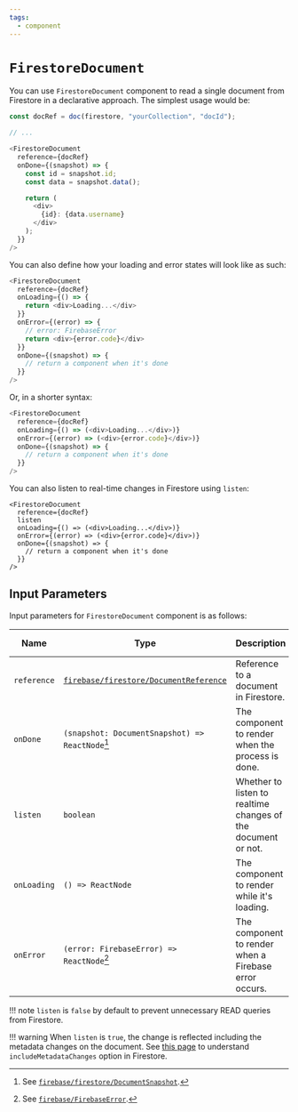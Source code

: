 ```yaml
---
tags:
  - component
---
```


# `FirestoreDocument`

You can use `FirestoreDocument` component to read a single document from Firestore in a declarative approach. The simplest usage would be:

```typescript
const docRef = doc(firestore, "yourCollection", "docId");

// ...

<FirestoreDocument
  reference={docRef}
  onDone={(snapshot) => {
    const id = snapshot.id;
    const data = snapshot.data();

    return (
      <div>
        {id}: {data.username}
      </div>
    );
  }}
/>
```

You can also define how your loading and error states will look like as such:

```typescript
<FirestoreDocument
  reference={docRef}
  onLoading={() => {
    return <div>Loading...</div>
  }}
  onError={(error) => {
    // error: FirebaseError
    return <div>{error.code}</div>
  }}
  onDone={(snapshot) => {
    // return a component when it's done
  }}
/>
```

Or, in a shorter syntax:

```typescript
<FirestoreDocument
  reference={docRef}
  onLoading={() => (<div>Loading...</div>)}
  onError={(error) => (<div>{error.code}</div>)}
  onDone={(snapshot) => {
    // return a component when it's done
  }}
/>
```

You can also listen to real-time changes in Firestore using `listen`:

```
<FirestoreDocument
  reference={docRef}
  listen
  onLoading={() => (<div>Loading...</div>)}
  onError={(error) => (<div>{error.code}</div>)}
  onDone={(snapshot) => {
    // return a component when it's done
  }}
/>
```

## Input Parameters

Input parameters for `FirestoreDocument` component is as follows:

| Name        | Type                                                              | Description                                                   | Required | Default Value      |
| ----------- | ----------------------------------------------------------------- | ------------------------------------------------------------- | -------- | ------------------ |
| `reference` | [`firebase/firestore/DocumentReference`][DocumentReferenceRefDoc] | Reference to a document in Firestore.                         | ✅       | -                  |
| `onDone`    | `(snapshot: DocumentSnapshot) => ReactNode`[^1]                   | The component to render when the process is done.             | ✅       | -                  |
| `listen`    | `boolean`                                                         | Whether to listen to realtime changes of the document or not. | ❌       | `false`            |
| `onLoading` | `() => ReactNode`                                                 | The component to render while it's loading.                   | ❌       | An empty component |
| `onError`   | `(error: FirebaseError) => ReactNode`[^2]                         | The component to render when a Firebase error occurs.         | ❌       | An empty component |

!!! note
`listen` is `false` by default to prevent unnecessary READ queries from Firestore.

!!! warning
When `listen` is `true`, the change is reflected including the metadata changes on the document. See [this page](https://firebase.google.com/docs/firestore/query-data/listen#events-metadata-changes) to understand `includeMetadataChanges` option in Firestore.

[^1]: See [`firebase/firestore/DocumentSnapshot`][DocumentSnapshotRefDoc].
[^2]: See [`firebase/FirebaseError`][FirebaseErrorRefDoc].

[DocumentReferenceRefDoc]: https://firebase.google.com/docs/reference/node/firebase.firestore.DocumentReference
[DocumentSnapshotRefDoc]: https://firebase.google.com/docs/reference/node/firebase.firestore.DocumentSnapshot
[FirebaseErrorRefDoc]: https://firebase.google.com/docs/reference/node/firebase.FirebaseError
